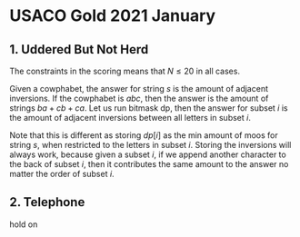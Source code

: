 # USACO Gold 2021 January

## 1. Uddered But Not Herd

The constraints in the scoring means that $N \le 20$ in all cases.

Given a cowphabet, the answer for string $s$ is the amount of adjacent inversions.
If the cowphabet is $abc$, then the answer is the amount of strings $ba+cb+ca$.
Let us run bitmask dp, then the answer for subset $i$ is the amount of adjacent inversions between all letters in subset $i$.

Note that this is different as storing $dp[i]$ as the min amount of moos for string $s$, when restricted to the letters in subset $i$.
Storing the inversions will always work, because given a subset $i$, if we append another character to the back of subset $i$, then it contributes the same amount to the answer no matter the order of subset $i$.

## 2. Telephone

hold on